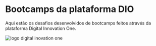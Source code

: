 # Bootcamps da plataforma DIO
 Aqui estão os desafios desenvolvidos de bootcamps feitos através da plataforma Digital Innovation One. 


![logo digital inovation one](https://user-images.githubusercontent.com/90475579/153926549-fd04de12-1ebf-4105-b0e1-6904f0c6bf5b.png)
